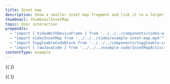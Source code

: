 ```yaml
---
title: Inset map
description: Show a smaller inset map fragment and link it to a larger map for two map interaction. Ideal for gaming.
thumbnail: thumbnailInsetMap
topic: User interaction
prependJs:
  - "import { VideoWithDeviceFrame } from '../../../components/video-with-device-frame'"
  - "import videoInsetMap from '../../../video/example-inset-map.mp4'"
  - "import ToggleableCodeBlock from '../../../components/toggleable-code-block'"
  - "import { rawJavaCode } from '../../../example-code/InsetMapActivity.js'"
contentType: example
---
```


{{
  <VideoWithDeviceFrame
    videoFile={videoInsetMap}
    rotation="horizontal"
    device="pixel-2"
  />
}}

<!-- Any notes about this example would go here.  -->

{{
  <ToggleableCodeBlock
    java={rawJavaCode}
  />
}}
